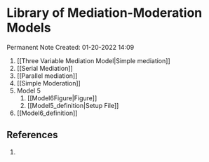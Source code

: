 # Library of Mediation-Moderation Models
Permanent Note
Created: 01-20-2022 14:09


1. [[Three Variable Mediation Model|Simple mediation]]
2. [[Serial Mediation]]
3. [[Parallel mediation]]
4. [[Simple Moderation]] 
5. Model 5
	1. [[Model6Figure|Figure]]
	2. [[Model5_definition|Setup File]]
7. [[Model6_definition]]



## References
1. 